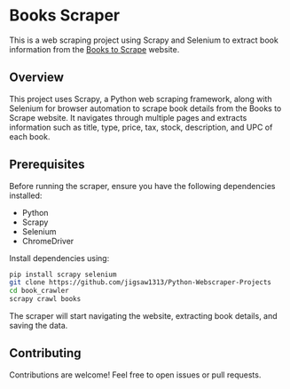 # Books Scraper

This is a web scraping project using Scrapy and Selenium to extract book information from the [Books to Scrape](https://books.toscrape.com) website.

## Overview

This project uses Scrapy, a Python web scraping framework, along with Selenium for browser automation to scrape book details from the Books to Scrape website. It navigates through multiple pages and extracts information such as title, type, price, tax, stock, description, and UPC of each book.

## Prerequisites

Before running the scraper, ensure you have the following dependencies installed:

- Python
- Scrapy
- Selenium
- ChromeDriver

Install dependencies using:

```bash
pip install scrapy selenium
git clone https://github.com/jigsaw1313/Python-Webscraper-Projects
cd book_crawler
scrapy crawl books
```
The scraper will start navigating the website, extracting book details, and saving the data.

## Contributing
Contributions are welcome! Feel free to open issues or pull requests.
